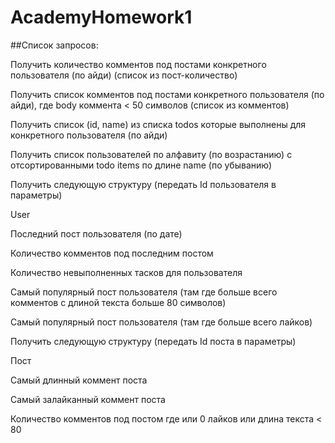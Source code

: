 # AcademyHomework1
##Список запросов:

Получить количество комментов под постами конкретного пользователя (по айди) (список из пост-количество)

Получить список комментов под постами конкретного пользователя (по айди), где body коммента < 50 символов (список из комментов)

Получить список (id, name) из списка todos которые выполнены для конкретного пользователя (по айди)

Получить список пользователей по алфавиту (по возрастанию) с отсортированными todo items по длине name (по убыванию)

Получить следующую структуру (передать Id пользователя в параметры)

User

Последний пост пользователя (по дате)

Количество комментов под последним постом

Количество невыполненных тасков для пользователя

Самый популярный пост пользователя (там где больше всего комментов с длиной текста больше 80 символов)

Самый популярный пост пользователя (там где больше всего лайков)

Получить следующую структуру (передать Id поста в параметры)

Пост

Самый длинный коммент поста

Самый залайканный коммент поста

Количество комментов под постом где или 0 лайков или длина текста < 80
